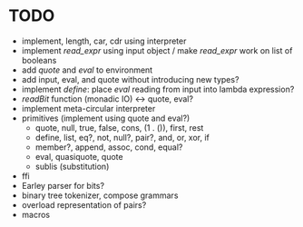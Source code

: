 TODO
====

* implement, length, car, cdr using interpreter
* implement *read_expr* using input object / make *read_expr* work on list of booleans
* add *quote* and *eval* to environment
* add input, eval, and quote without introducing new types?
* implement *define*: place *eval* reading from input into lambda expression?
* *readBit* function (monadic IO) <-> quote, eval?
* implement meta-circular interpreter
* primitives (implement using quote and eval?)
    * quote, null, true, false, cons, (1 . ()), first, rest
    * define, list, eq?, not, null?, pair?, and, or, xor, if
    * member?, append, assoc, cond, equal?
    * eval, quasiquote, quote
    * sublis (substitution)
* ffi
* Earley parser for bits?
* binary tree tokenizer, compose grammars
* overload representation of pairs?
* macros
